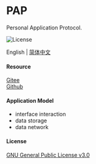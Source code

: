 # PAP
Personal Application Protocol.

![License](https://img.shields.io/badge/license-GPL%20v3-blue)

English | [简体中文](./README_zh.md)

#### Resource

[Gitee](https://gitee.com/dfz/PAP)  
[Github](https://github.com/xxyjskx1987/PAP)

#### Application Model
- interface interaction  
- data storage  
- data network

#### License

[GNU General Public License v3.0](./LICENSE)
